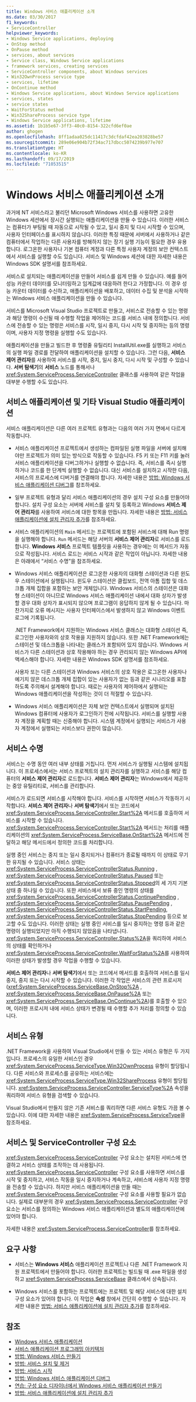 ```yaml
---
title: Windows 서비스 애플리케이션 소개
ms.date: 03/30/2017
f1_keywords:
- ServiceController
helpviewer_keywords:
- Windows Service applications, deploying
- OnStop method
- OnPause method
- services, about services
- Service class, Windows Service applications
- framework services, creating services
- ServiceController components, about Windows services
- Win32OwnProcess service type
- services, lifetime
- OnContinue method
- Windows Service applications, about Windows Service applications
- services, states
- service states
- WaitForStatus method
- Win32ShareProcess service type
- Windows Service applications, lifetime
ms.assetid: 1b1b5e67-3ff3-40c0-8154-322cfd6ef0ae
author: ghogen
ms.openlocfilehash: 8ff1adaa025dc11417c3dcfdaf42ea203828be57
ms.sourcegitcommit: 289e06e904b72f34ac717dbcc5074239b977e707
ms.translationtype: HT
ms.contentlocale: ko-KR
ms.lasthandoff: 09/17/2019
ms.locfileid: "71053515"
---
```

# <a name="introduction-to-windows-service-applications"></a>Windows 서비스 애플리케이션 소개
과거에 NT 서비스라고 불리던 Microsoft Windows 서비스를 사용하면 고유한 Windows 세션에서 장시간 실행되는 애플리케이션을 만들 수 있습니다. 이러한 서비스는 컴퓨터가 부팅될 때 자동으로 시작될 수 있고, 일시 중지 및 다시 시작할 수 있으며, 사용자 인터페이스를 표시하지 않습니다. 이러한 특징 때문에 서버에서 사용하거나 같은 컴퓨터에서 작업하는 다른 사용자를 방해하지 않는 장기 실행 기능이 필요한 경우 유용합니다. 로그온한 사용자나 기본 컴퓨터 계정과 다른 특정 사용자 계정의 보안 컨텍스트에서 서비스를 실행할 수도 있습니다. 서비스 및 Windows 세션에 대한 자세한 내용은 Windows SDK 설명서를 참조하세요.  
  
 서비스로 설치되는 애플리케이션을 만들어 서비스를 쉽게 만들 수 있습니다. 예를 들어 성능 카운터 데이터를 모니터링하고 임계값에 대응하려 한다고 가정합니다. 이 경우 성능 카운터 데이터를 수신하고, 애플리케이션을 배포하고, 데이터 수집 및 분석을 시작하는 Windows 서비스 애플리케이션을 만들 수 있습니다.  
  
 서비스를 Microsoft Visual Studio 프로젝트로 만들고, 서비스로 전송할 수 있는 명령과 해당 명령이 수신될 때 수행할 작업을 제어하는 코드를 서비스 내에 정의합니다. 서비스에 전송할 수 있는 명령은 서비스를 시작, 일시 중지, 다시 시작 및 중지하는 등의 명령이며, 사용자 지정 명령을 실행할 수도 있습니다.  
  
 애플리케이션을 만들고 빌드한 후 명령줄 유틸리티 InstallUtil.exe를 실행하고 서비스의 실행 파일 경로를 전달하여 애플리케이션을 설치할 수 있습니다. 그런 다음, **서비스 제어 관리자**를 사용하여 서비스를 시작, 중지, 일시 중지, 다시 시작 및 구성할 수 있습니다. **서버 탐색기**의 **서비스** 노드를 통해서나 <xref:System.ServiceProcess.ServiceController> 클래스를 사용하여 같은 작업을 대부분 수행할 수도 있습니다.  
  
## <a name="service-applications-vs-other-visual-studio-applications"></a>서비스 애플리케이션 및 기타 Visual Studio 애플리케이션  
 서비스 애플리케이션은 다른 여러 프로젝트 유형과는 다음의 여러 가지 면에서 다르게 작동합니다.  
  
- 서비스 애플리케이션 프로젝트에서 생성하는 컴파일된 실행 파일을 서버에 설치해야만 프로젝트가 의미 있는 방식으로 작동할 수 있습니다. F5 키 또는 F11 키를 눌러 서비스 애플리케이션을 디버그하거나 실행할 수 없습니다. 즉, 서비스를 즉시 실행하거나 코드를 한 단계씩 실행할 수 없습니다. 대신 서비스를 설치하고 시작한 다음, 서비스의 프로세스에 디버거를 연결해야 합니다. 자세한 내용은 [방법: Windows 서비스 애플리케이션 디버그](how-to-debug-windows-service-applications.md)를 참조하세요.  
  
- 일부 프로젝트 유형과 달리 서비스 애플리케이션의 경우 설치 구성 요소를 만들어야 합니다. 설치 구성 요소는 서버에 서비스를 설치 및 등록하고 Windows **서비스 제어 관리자**를 사용하여 서비스에 대한 항목을 만듭니다. 자세한 내용은 [방법: 서비스 애플리케이션에 설치 관리자 추가](how-to-add-installers-to-your-service-application.md)를 참조하세요.  
  
- 서비스 애플리케이션의 `Main` 메서드는 프로젝트에 포함된 서비스에 대해 Run 명령을 실행해야 합니다. `Run` 메서드는 해당 서버의 **서비스 제어 관리자**로 서비스를 로드합니다. **Windows 서비스** 프로젝트 템플릿을 사용하는 경우에는 이 메서드가 자동으로 작성됩니다. 서비스 로드는 서비스 시작과 같은 작업이 아닙니다. 자세한 내용은 아래에서 “서비스 수명”을 참조하세요.  
  
- Windows 서비스 애플리케이션은 로그온한 사용자의 대화형 스테이션과 다른 윈도우 스테이션에서 실행됩니다. 윈도우 스테이션은 클립보드, 전역 아톰 집합 및 데스크톱 개체 집합을 포함하는 보안 개체입니다. Windows 서비스의 스테이션은 대화형 스테이션이 아니므로 Windows 서비스 애플리케이션 내에서 대화 상자가 발생할 경우 대화 상자가 표시되지 않으며 프로그램이 응답하지 않게 될 수 있습니다. 마찬가지로 오류 메시지는 사용자 인터페이스에서 발생하지 않고 Windows 이벤트 로그에 기록됩니다.  
  
     .NET Framework에서 지원하는 Windows 서비스 클래스는 대화형 스테이션 즉, 로그인한 사용자와의 상호 작용을 지원하지 않습니다. 또한 .NET Framework에는 스테이션 및 데스크톱을 나타내는 클래스가 포함되어 있지 않습니다. Windows 서비스가 다른 스테이션과 상호 작용해야 하는 경우 관리되지 않는 Windows API에 액세스해야 합니다. 자세한 내용은 Windows SDK 설명서를 참조하세요.  
  
     사용자 또는 다른 스테이션과 Windows 서비스의 상호 작용은 로그온한 사용자나 예기치 않은 데스크톱 개체 집합이 있는 사용자가 없는 등과 같은 시나리오를 포함하도록 주의해서 설계해야 합니다. 때로는 사용자의 제어하에서 실행되는 Windows 애플리케이션을 작성하는 것이 더 적절할 수 있습니다.  
  
- Windows 서비스 애플리케이션은 자체 보안 컨텍스트에서 실행되며 설치된 Windows 컴퓨터에 사용자가 로그인하기 전에 시작됩니다. 서비스를 실행할 사용자 계정을 계획할 때는 신중해야 합니다. 시스템 계정에서 실행되는 서비스가 사용자 계정에서 실행되는 서비스보다 권한이 많습니다.  
  
## <a name="service-lifetime"></a>서비스 수명  
 서비스는 수명 동안 여러 내부 상태를 거칩니다. 먼저 서비스가 실행될 시스템에 설치됩니다. 이 프로세스에서는 서비스 프로젝트의 설치 관리자를 실행하고 서비스를 해당 컴퓨터의 **서비스 제어 관리자**로 로드합니다. **서비스 제어 관리자**는 Windows에서 제공하는 중앙 유틸리티로, 서비스를 관리합니다.  
  
 서비스가 로드되면 서비스를 시작해야 합니다. 서비스를 시작하면 서비스가 작동하기 시작합니다. **서비스 제어 관리자**나 **서버 탐색기**에서 또는 코드에서 <xref:System.ServiceProcess.ServiceController.Start%2A> 메서드를 호출하여 서비스를 시작할 수 있습니다. <xref:System.ServiceProcess.ServiceController.Start%2A> 메서드는 처리를 애플리케이션의 <xref:System.ServiceProcess.ServiceBase.OnStart%2A> 메서드에 전달하고 해당 메서드에서 정의한 코드를 처리합니다.  
  
 실행 중인 서비스는 중지 또는 일시 중지되거나 컴퓨터가 종료될 때까지 이 상태로 무기한 유지될 수 있습니다. 서비스 상태는 <xref:System.ServiceProcess.ServiceControllerStatus.Running> , <xref:System.ServiceProcess.ServiceControllerStatus.Paused> 또는 <xref:System.ServiceProcess.ServiceControllerStatus.Stopped>의 세 가지 기본 상태 중 하나일 수 있습니다. 또한 서비스에서 보류 중인 명령의 상태를 <xref:System.ServiceProcess.ServiceControllerStatus.ContinuePending> , <xref:System.ServiceProcess.ServiceControllerStatus.PausePending> , <xref:System.ServiceProcess.ServiceControllerStatus.StartPending>, <xref:System.ServiceProcess.ServiceControllerStatus.StopPending> 등으로 보고할 수도 있습니다. 이러한 상태는 실행 중인 서비스를 일시 중지하는 명령 등과 같은 명령이 실행되었지만 아직 수행되지 않았음을 나타냅니다. <xref:System.ServiceProcess.ServiceController.Status%2A>을 쿼리하여 서비스의 상태를 확인하거나 <xref:System.ServiceProcess.ServiceController.WaitForStatus%2A>를 사용하여 이러한 상태가 발생할 경우 작업을 수행할 수 있습니다.  
  
 **서비스 제어 관리자**나 **서버 탐색기**에서 또는 코드에서 메서드를 호출하여 서비스를 일시 중지, 중지 또는 다시 시작할 수 있습니다. 이러한 각 작업은 서비스의 관련 프로시저(<xref:System.ServiceProcess.ServiceBase.OnStop%2A> , <xref:System.ServiceProcess.ServiceBase.OnPause%2A> 또는 <xref:System.ServiceProcess.ServiceBase.OnContinue%2A>)를 호출할 수 있으며, 이러한 프로시저 내에 서비스 상태가 변경될 때 수행할 추가 처리를 정의할 수 있습니다.  
  
## <a name="types-of-services"></a>서비스 유형  
 .NET Framework을 사용하여 Visual Studio에서 만들 수 있는 서비스 유형은 두 가지입니다. 프로세스의 유일한 서비스인 경우 <xref:System.ServiceProcess.ServiceType.Win32OwnProcess> 유형이 할당됩니다. 다른 서비스와 프로세스를 공유하는 서비스에는 <xref:System.ServiceProcess.ServiceType.Win32ShareProcess> 유형이 할당됩니다. <xref:System.ServiceProcess.ServiceController.ServiceType%2A> 속성을 쿼리하여 서비스 유형을 검색할 수 있습니다.  
  
 Visual Studio에서 만들지 않은 기존 서비스를 쿼리하면 다른 서비스 유형도 가끔 볼 수 있습니다. 이에 대한 자세한 내용은 <xref:System.ServiceProcess.ServiceType>을 참조하세요.  
  
## <a name="services-and-the-servicecontroller-component"></a>서비스 및 ServiceController 구성 요소  
 <xref:System.ServiceProcess.ServiceController> 구성 요소는 설치된 서비스에 연결하고 서비스 상태를 조작하는 데 사용됩니다. <xref:System.ServiceProcess.ServiceController> 구성 요소를 사용하면 서비스를 시작 및 중지하고, 서비스 작동을 일시 중지하거나 계속하고, 서비스에 사용자 지정 명령을 전송할 수 있습니다. 하지만 서비스 애플리케이션을 만들 때는 <xref:System.ServiceProcess.ServiceController> 구성 요소를 사용할 필요가 없습니다. 실제로 대부분의 경우 <xref:System.ServiceProcess.ServiceController> 구성 요소는 서비스를 정의하는 Windows 서비스 애플리케이션과 별도의 애플리케이션에 있어야 합니다.  
  
 자세한 내용은 <xref:System.ServiceProcess.ServiceController>를 참조하세요.  
  
## <a name="requirements"></a>요구 사항  
  
- 서비스는 **Windows 서비스** 애플리케이션 프로젝트나 다른 .NET Framework 지원 프로젝트에서 만들어야 합니다. 이러한 프로젝트는 빌드될 때 .exe 파일을 생성하고 <xref:System.ServiceProcess.ServiceBase> 클래스에서 상속됩니다.  
  
- Windows 서비스를 포함하는 프로젝트에는 프로젝트 및 해당 서비스에 대한 설치 구성 요소가 있어야 합니다. 이 작업은 **속성** 창에서 간단히 수행할 수 있습니다. 자세한 내용은 [방법: 서비스 애플리케이션에 설치 관리자 추가](how-to-add-installers-to-your-service-application.md)를 참조하세요.  
  
## <a name="see-also"></a>참조

- [Windows 서비스 애플리케이션](index.md)
- [서비스 애플리케이션 프로그래밍 아키텍처](service-application-programming-architecture.md)
- [방법: Windows 서비스 만들기](how-to-create-windows-services.md)
- [방법: 서비스 설치 및 제거](how-to-install-and-uninstall-services.md)
- [방법: 서비스 시작](how-to-start-services.md)
- [방법: Windows 서비스 애플리케이션 디버그](how-to-debug-windows-service-applications.md)
- [연습: 구성 요소 디자이너에서 Windows 서비스 애플리케이션 만들기](walkthrough-creating-a-windows-service-application-in-the-component-designer.md)
- [방법: 서비스 애플리케이션에 설치 관리자 추가](how-to-add-installers-to-your-service-application.md)
